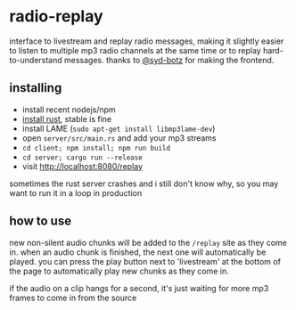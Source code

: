 # radio-replay

interface to livestream and replay radio messages, making it slightly easier to listen to multiple mp3 radio channels at the same time or to replay hard-to-understand messages. thanks to <a href="https://github.com/syd-botz">@syd-botz</a> for making the frontend.

## installing

- install recent nodejs/npm
- [install rust](https://rustup.rs/), stable is fine
- install LAME (`sudo apt-get install libmp3lame-dev`)
- open `server/src/main.rs` and add your mp3 streams
- `cd client; npm install; npm run build`
- `cd server; cargo run --release`
- visit <http://localhost:8080/replay>

sometimes the rust server crashes and i still don't know why, so you may want to run it in a loop in production

## how to use

new non-silent audio chunks will be added to the `/replay` site as they come in. when an audio chunk is finished, the next one will automatically be played. you can press the play button next to 'livestream' at the bottom of the page to automatically play new chunks as they come in.

if the audio on a clip hangs for a second, it's just waiting for more mp3 frames to come in from the source
